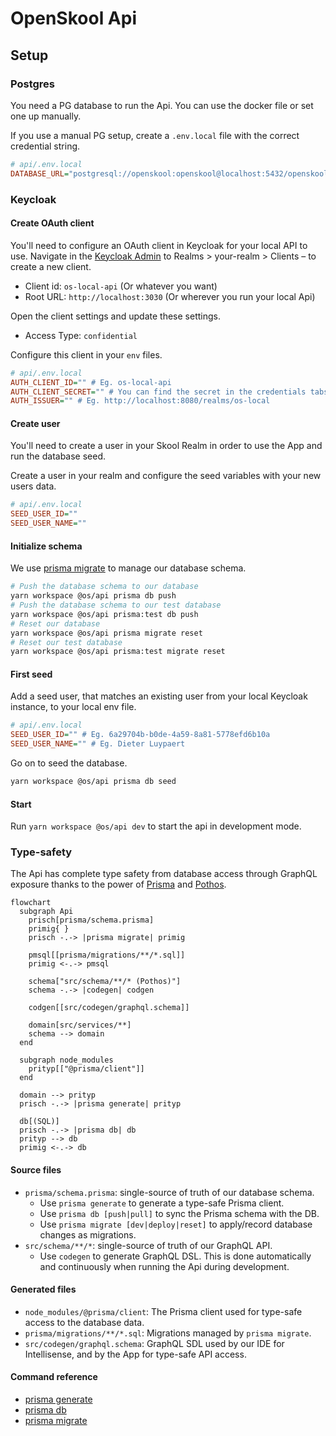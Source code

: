 # OpenSkool Api

## Setup

### Postgres

You need a PG database to run the Api. You can use the docker file or set one up manually.

If you use a manual PG setup, create a `.env.local` file with the correct credential string.

```ini
# api/.env.local
DATABASE_URL="postgresql://openskool:openskool@localhost:5432/openskool"
```

### Keycloak

#### Create OAuth client

You'll need to configure an OAuth client in Keycloak for your local API to use. Navigate in the [Keycloak Admin](http://localhost:8080/admin/master/console) to Realms > your-realm > Clients – to create a new client.

- Client id: `os-local-api` (Or whatever you want)
- Root URL: `http://localhost:3030` (Or wherever you run your local Api)

Open the client settings and update these settings.

- Access Type: `confidential`

Configure this client in your `env` files.

```ini
# api/.env.local
AUTH_CLIENT_ID="" # Eg. os-local-api
AUTH_CLIENT_SECRET="" # You can find the secret in the credentials tabs.
AUTH_ISSUER="" # Eg. http://localhost:8080/realms/os-local
```

#### Create user

You'll need to create a user in your Skool Realm in order to use the App and run the database seed.

Create a user in your realm and configure the seed variables with your new users data.

```ini
# api/.env.local
SEED_USER_ID=""
SEED_USER_NAME=""
```

#### Initialize schema

We use [prisma migrate](https://www.prisma.io/migrate/) to manage our database schema.

```sh
# Push the database schema to our database
yarn workspace @os/api prisma db push
# Push the database schema to our test database
yarn workspace @os/api prisma:test db push
# Reset our database
yarn workspace @os/api prisma migrate reset
# Reset our test database
yarn workspace @os/api prisma:test migrate reset
```

#### First seed

Add a seed user, that matches an existing user from your local Keycloak instance, to your local env file.

```ini
# api/.env.local
SEED_USER_ID="" # Eg. 6a29704b-b0de-4a59-8a81-5778efd6b10a
SEED_USER_NAME="" # Eg. Dieter Luypaert
```

Go on to seed the database.

```sh
yarn workspace @os/api prisma db seed
```

#### Start

Run `yarn workspace @os/api dev` to start the api in development mode.

### Type-safety

The Api has complete type safety from database access through GraphQL exposure
thanks to the power of [Prisma](https://www.prisma.io/) and [Pothos](https://pothos-graphql.dev).

```mermaid
flowchart
  subgraph Api
    prisch[prisma/schema.prisma]
    primig{ }
    prisch -.-> |prisma migrate| primig

    pmsql[[prisma/migrations/**/*.sql]]
    primig <-.-> pmsql

    schema["src/schema/**/* (Pothos)"]
    schema -.-> |codegen| codgen

    codgen[[src/codegen/graphql.schema]]

    domain[src/services/**]
    schema --> domain
  end

  subgraph node_modules
    prityp[["@prisma/client"]]
  end

  domain --> prityp
  prisch -.-> |prisma generate| prityp

  db[(SQL)]
  prisch -.-> |prisma db| db
  prityp --> db
  primig <-.-> db
```

#### Source files

- `prisma/schema.prisma`: single-source of truth of our database schema.
  - Use `prisma generate` to generate a type-safe Prisma client.
  - Use `prisma db [push|pull]` to sync the Prisma schema with the DB.
  - Use `prisma migrate [dev|deploy|reset]` to apply/record database changes as migrations.
- `src/schema/**/*`: single-source of truth of our GraphQL API.
  - Use `codegen` to generate GraphQL DSL. This is done automatically and continuously when running the Api during development.

#### Generated files

- `node_modules/@prisma/client`: The Prisma client used for type-safe access to the database data.
- `prisma/migrations/**/*.sql`: Migrations managed by `prisma migrate`.
- `src/codegen/graphql.schema`: GraphQL SDL used by our IDE for Intellisense, and by the App for type-safe API access.

#### Command reference

- [prisma generate](https://www.prisma.io/docs/reference/api-reference/command-reference#generate)
- [prisma db](https://www.prisma.io/docs/reference/api-reference/command-reference)
- [prisma migrate](https://www.prisma.io/docs/reference/api-reference/command-reference#prisma-migrate)
